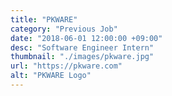 ```yaml
---
title: "PKWARE"
category: "Previous Job"
date: "2018-06-01 12:00:00 +09:00"
desc: "Software Engineer Intern"
thumbnail: "./images/pkware.jpg"
url: "https://pkware.com"
alt: "PKWARE Logo"
---
```

